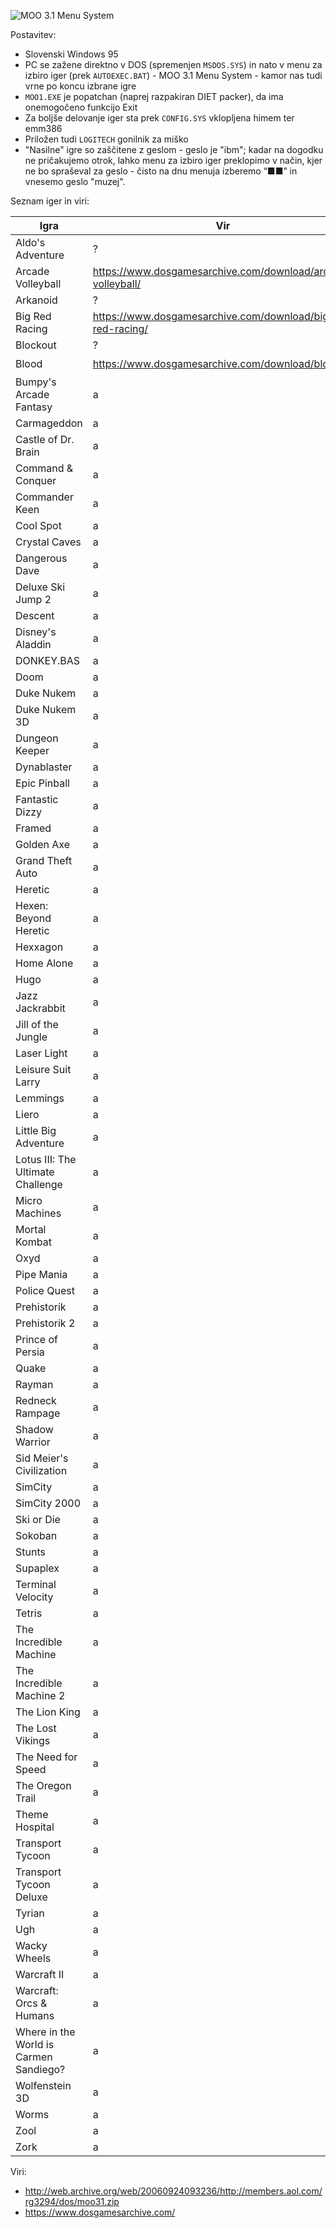 ![MOO 3.1 Menu System](https://raw.githubusercontent.com/markostamcar/muzej.si/master/no-lan/moo31.jpg)

Postavitev:
- Slovenski Windows 95
- PC se zažene direktno v DOS (spremenjen `MSDOS.SYS`) in nato v menu za izbiro iger (prek `AUTOEXEC.BAT`) - MOO 3.1 Menu System - kamor nas tudi vrne po koncu izbrane igre
- `MOO1.EXE` je popatchan (naprej razpakiran DIET packer), da ima onemogočeno funkcijo Exit
- Za boljše delovanje iger sta prek `CONFIG.SYS` vklopljena himem ter emm386
- Priložen tudi `LOGITECH` gonilnik za miško
- "Nasilne" igre so zaščitene z geslom - geslo je "ibm"; kadar na dogodku ne pričakujemo otrok, lahko menu za izbiro iger preklopimo v način, kjer ne bo spraševal za geslo - čisto na dnu menuja izberemo “■■” in vnesemo geslo "muzej".

Seznam iger in viri:

| Igra | Vir | Freeware/Shareware/Demo? |
|-|-|-|
| Aldo's Adventure | ? | ✔️ |
| Arcade Volleyball | https://www.dosgamesarchive.com/download/arcade-volleyball/ | ✔️ |
| Arkanoid | ? | ❌ |
| Big Red Racing | https://www.dosgamesarchive.com/download/big-red-racing/ | ✔️ |
| Blockout | ? | ❌ |
| Blood | https://www.dosgamesarchive.com/download/blood/ | ✔️ |
| Bumpy's Arcade Fantasy | a |
| Carmageddon | a |
| Castle of Dr. Brain | a |
| Command & Conquer | a |
| Commander Keen | a |
| Cool Spot | a |
| Crystal Caves | a |
| Dangerous Dave | a |
| Deluxe Ski Jump 2 | a |
| Descent | a |
| Disney's Aladdin | a |
| DONKEY.BAS | a |
| Doom | a |
| Duke Nukem | a |
| Duke Nukem 3D | a |
| Dungeon Keeper | a |
| Dynablaster | a |
| Epic Pinball | a |
| Fantastic Dizzy | a |
| Framed | a |
| Golden Axe | a |
| Grand Theft Auto | a |
| Heretic | a |
| Hexen: Beyond Heretic | a |
| Hexxagon | a |
| Home Alone | a |
| Hugo | a |
| Jazz Jackrabbit | a |
| Jill of the Jungle | a |
| Laser Light | a |
| Leisure Suit Larry | a |
| Lemmings | a |
| Liero | a |
| Little Big Adventure | a |
| Lotus III: The Ultimate Challenge | a |
| Micro Machines | a |
| Mortal Kombat | a |
| Oxyd | a |
| Pipe Mania | a |
| Police Quest | a |
| Prehistorik | a |
| Prehistorik 2 | a |
| Prince of Persia | a |
| Quake | a |
| Rayman | a |
| Redneck Rampage | a |
| Shadow Warrior | a |
| Sid Meier's Civilization | a |
| SimCity | a |
| SimCity 2000 | a |
| Ski or Die | a |
| Sokoban | a |
| Stunts | a |
| Supaplex | a |
| Terminal Velocity | a |
| Tetris | a |
| The Incredible Machine | a |
| The Incredible Machine 2 | a |
| The Lion King | a |
| The Lost Vikings | a |
| The Need for Speed | a |
| The Oregon Trail | a |
| Theme Hospital | a |
| Transport Tycoon | a |
| Transport Tycoon Deluxe | a |
| Tyrian | a |
| Ugh | a |
| Wacky Wheels | a |
| Warcraft II | a |
| Warcraft: Orcs & Humans | a |
| Where in the World is Carmen Sandiego? | a |
| Wolfenstein 3D | a |
| Worms | a |
| Zool | a |
| Zork | a |

Viri:
- http://web.archive.org/web/20060924093236/http://members.aol.com/rg3294/dos/moo31.zip
- https://www.dosgamesarchive.com/
